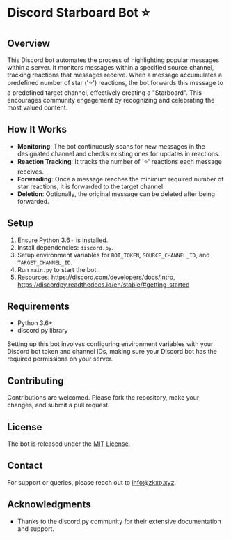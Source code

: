# Discord Starboard Bot ⭐

## Overview
This Discord bot automates the process of highlighting popular messages within a server. It monitors messages within a specified source channel, tracking reactions that messages receive. When a message accumulates a predefined number of star ('⭐') reactions, the bot forwards this message to a predefined target channel, effectively creating a "Starboard". This encourages community engagement by recognizing and celebrating the most valued content.

## How It Works
- **Monitoring**: The bot continuously scans for new messages in the designated channel and checks existing ones for updates in reactions.
- **Reaction Tracking**: It tracks the number of '⭐' reactions each message receives.
- **Forwarding**: Once a message reaches the minimum required number of star reactions, it is forwarded to the target channel.
- **Deletion**: Optionally, the original message can be deleted after being forwarded.
  
## Setup
1. Ensure Python 3.6+ is installed.
2. Install dependencies: `discord.py`.
3. Setup environment variables for `BOT_TOKEN`, `SOURCE_CHANNEL_ID`, and `TARGET_CHANNEL_ID`.
4. Run `main.py` to start the bot.
5. Resources: https://discord.com/developers/docs/intro, https://discordpy.readthedocs.io/en/stable/#getting-started

## Requirements
- Python 3.6+
- discord.py library

Setting up this bot involves configuring environment variables with your Discord bot token and channel IDs, making sure your Discord bot has the required permissions on your server.

## Contributing
Contributions are welcomed. Please fork the repository, make your changes, and submit a pull request.

## License
The bot is released under the [MIT License](LICENSE).

## Contact
For support or queries, please reach out to info@zkxp.xyz.

## Acknowledgments
- Thanks to the discord.py community for their extensive documentation and support.
